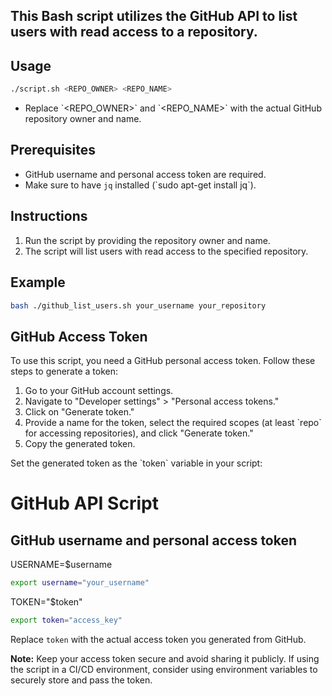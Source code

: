 ## This Bash script utilizes the GitHub API to list users with read access to a repository.

## Usage

```bash 
./script.sh <REPO_OWNER> <REPO_NAME> 
```

- Replace \`<REPO_OWNER>\` and \`<REPO_NAME>\` with the actual GitHub repository owner and name.

## Prerequisites

- GitHub username and personal access token are required.
- Make sure to have `jq` installed (\`sudo apt-get install jq\`).

## Instructions

1. Run the script by providing the repository owner and name.
2. The script will list users with read access to the specified repository.

## Example

```bash 
bash ./github_list_users.sh your_username your_repository 
```

## GitHub Access Token

To use this script, you need a GitHub personal access token. Follow these steps to generate a token:

1. Go to your GitHub account settings.
2. Navigate to "Developer settings" > "Personal access tokens."
3. Click on "Generate token."
4. Provide a name for the token, select the required scopes (at least \`repo\` for accessing repositories), and click "Generate token."
5. Copy the generated token.

Set the generated token as the \`token\` variable in your script:


# GitHub API Script

## GitHub username and personal access token
USERNAME=$username
```bash
export username="your_username"
```
TOKEN="$token"  

```bash
export token="access_key"
```

Replace `token` with the actual access token you generated from GitHub.

**Note:** Keep your access token secure and avoid sharing it publicly. If using the script in a CI/CD environment, consider using environment variables to securely store and pass the token.

